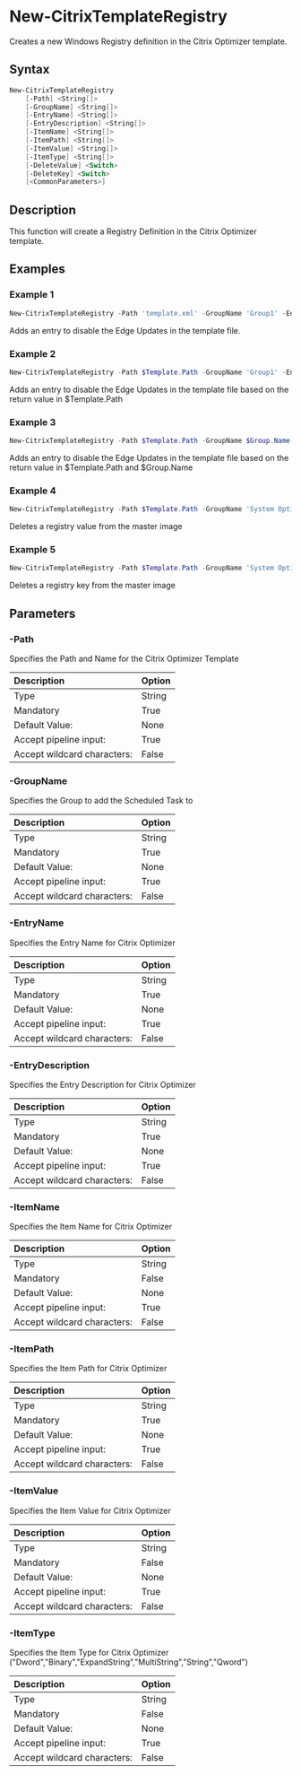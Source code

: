 # New-CitrixTemplateRegistry

Creates a new Windows Registry definition in the Citrix Optimizer template.

## Syntax

```PowerShell
New-CitrixTemplateRegistry
    [-Path] <String[]>
    [-GroupName] <String[]>
    [-EntryName] <String[]>
    [-EntryDescription] <String[]>
    [-ItemName] <String[]>
    [-ItemPath] <String[]>
    [-ItemValue] <String[]>
    [-ItemType] <String[]>
    [-DeleteValue] <Switch>
    [-DeleteKey] <Switch>
    [<CommonParameters>]
```
## Description

This function will create a Registry Definition in the Citrix Optimizer template.

## Examples

### Example 1

```PowerShell
New-CitrixTemplateRegistry -Path 'template.xml' -GroupName 'Group1' -EntryName 'Add Edge Update Registry Entry' -EntryDescription 'Disable Edge Updates via HKLM' -ItemName 'UpdatesEnabled' -ItemPath 'HKLM\Software\Microsoft\Edge' -ItemValue '0' -ItemType 'Dword'
```

Adds an entry to disable the Edge Updates in the template file.

### Example 2

```PowerShell
New-CitrixTemplateRegistry -Path $Template.Path -GroupName 'Group1' -EntryName 'Add Edge Update Registry Entry' -EntryDescription 'Disable Edge Updates via HKLM' -ItemName 'UpdatesEnabled' -ItemPath 'HKLM\Software\Microsoft\Edge' -ItemValue '0' -ItemType 'Dword'
```

Adds an entry to disable the Edge Updates in the template file based on the return value in $Template.Path

### Example 3

```PowerShell
New-CitrixTemplateRegistry -Path $Template.Path -GroupName $Group.Name -EntryName 'Add Edge Update Registry Entry' -EntryDescription 'Disable Edge Updates via HKLM' -ItemName 'UpdatesEnabled' -ItemPath 'HKLM\Software\Microsoft\Edge' -ItemValue '0' -ItemType 'Dword'
```

Adds an entry to disable the Edge Updates in the template file based on the return value in $Template.Path and $Group.Name

### Example 4

```PowerShell
New-CitrixTemplateRegistry -Path $Template.Path -GroupName 'System Optimizations' -EntryName 'Remove Edge Item 1' -EntryDescription 'Remove Edge Item 1' -ItemName 'Item1' -ItemPath 'HKLM\Software\Microsoft\Edge' -DeleteValue
```

Deletes a registry value from the master image

### Example 5

```PowerShell
New-CitrixTemplateRegistry -Path $Template.Path -GroupName 'System Optimizations' -EntryName 'Remove Edge Key 1' -EntryDescription 'Remove Edge Key 1' -ItemPath 'HKLM\Software\Microsoft\Edge1' -DeleteKey
```

Deletes a registry key from the master image

## Parameters

### -Path

Specifies the Path and Name for the Citrix Optimizer Template

| Description | Option |
|:---|:---|
| Type    | String |
| Mandatory    | True |
| Default Value: | None |
| Accept pipeline input: | True |
| Accept wildcard characters: | False |

### -GroupName

Specifies the Group to add the Scheduled Task to

| Description | Option |
|:---|:---|
| Type    | String |
| Mandatory    | True |
| Default Value: | None |
| Accept pipeline input: | True |
| Accept wildcard characters: | False |

### -EntryName

Specifies the Entry Name for Citrix Optimizer

| Description | Option |
|:---|:---|
| Type    | String |
| Mandatory    | True |
| Default Value: | None |
| Accept pipeline input: | True |
| Accept wildcard characters: | False |

### -EntryDescription

Specifies the Entry Description for Citrix Optimizer

| Description | Option |
|:---|:---|
| Type    | String |
| Mandatory    | True |
| Default Value: | None |
| Accept pipeline input: | True |
| Accept wildcard characters: | False |

### -ItemName

Specifies the Item Name for Citrix Optimizer

| Description | Option |
|:---|:---|
| Type    | String |
| Mandatory    | False |
| Default Value: | None |
| Accept pipeline input: | True |
| Accept wildcard characters: | False |

### -ItemPath

Specifies the Item Path for Citrix Optimizer

| Description | Option |
|:---|:---|
| Type    | String |
| Mandatory    | True |
| Default Value: | None |
| Accept pipeline input: | True |
| Accept wildcard characters: | False |

### -ItemValue

Specifies the Item Value for Citrix Optimizer

| Description | Option |
|:---|:---|
| Type    | String |
| Mandatory    | False |
| Default Value: | None |
| Accept pipeline input: | True |
| Accept wildcard characters: | False |

### -ItemType

Specifies the Item Type for Citrix Optimizer ("Dword","Binary","ExpandString","MultiString","String","Qword")

| Description | Option |
|:---|:---|
| Type    | String |
| Mandatory    | False |
| Default Value: | None |
| Accept pipeline input: | True |
| Accept wildcard characters: | False |